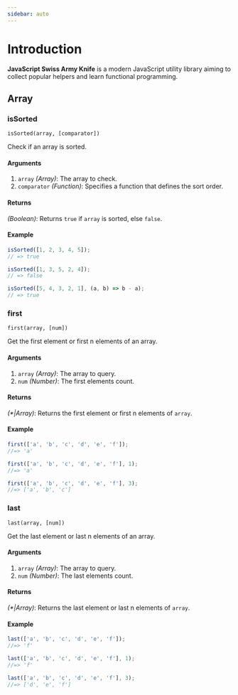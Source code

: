 ```yaml
---
sidebar: auto
---
```


# Introduction

**JavaScript Swiss Army Knife** is a modern JavaScript utility library aiming to collect popular helpers and learn functional programming.

## Array

### isSorted

```isSorted(array, [comparator])```

Check if an array is sorted.

#### Arguments

1. `array` *(Array)*: The array to check.
2. `comparator` *(Function)*: Specifies a function that defines the sort order.

#### Returns

*(Boolean)*: Returns `true` if `array` is sorted, else `false`.

#### Example

``` js
isSorted([1, 2, 3, 4, 5]);
// => true

isSorted([1, 3, 5, 2, 4]);
// => false

isSorted([5, 4, 3, 2, 1], (a, b) => b - a);
// => true
```

### first 

```first(array, [num])```

Get the first element or first n elements of an array.

#### Arguments

1. `array` *(Array)*: The array to query.
2. `num` *(Number)*: The first elements count.

#### Returns

*(\*|Array)*: Returns the first element or first n elements of `array`.

#### Example

``` js
first(['a', 'b', 'c', 'd', 'e', 'f']);
//=> 'a'

first(['a', 'b', 'c', 'd', 'e', 'f'], 1);
//=> 'a'

first(['a', 'b', 'c', 'd', 'e', 'f'], 3);
//=> ['a', 'b', 'c']
```

### last

```last(array, [num])```

Get the last element or last n elements of an array.

#### Arguments

1. `array` *(Array)*: The array to query.
2. `num` *(Number)*: The last elements count.

#### Returns

*(\*|Array)*: Returns the last element or last n elements of `array`.

#### Example

``` js
last(['a', 'b', 'c', 'd', 'e', 'f']);
//=> 'f'

last(['a', 'b', 'c', 'd', 'e', 'f'], 1);
//=> 'f'

last(['a', 'b', 'c', 'd', 'e', 'f'], 3);
//=> ['d', 'e', 'f']
```